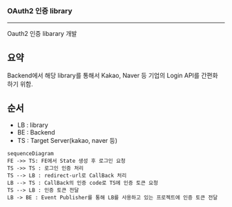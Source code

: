 ### OAuth2 인증 library
***

Oauth2 인증 libarary 개발

## 요약
Backend에서 해당 library를 통해서 Kakao, Naver 등 기업의 Login API를 간편화 하기 위함.

## 순서

* LB : library
* BE : Backend
* TS : Target Server(kakao, naver 등)

```mermaid
sequenceDiagram
FE ->> TS: FE에서 State 생성 후 로그인 요청
TS ->> TS : 로그인 인증 처리
TS --> LB : redirect-url로 CallBack 처리
LB --> TS : CallBack의 인증 code로 TS에 인증 토큰 요청
TS --> LB : 인증 토큰 전달
LB -> BE : Event Publisher를 통해 LB를 사용하고 있는 프로젝트에 인증 토큰 전달
```
